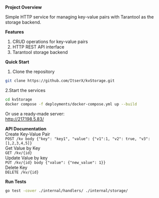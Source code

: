 **Project Overview**

Simple HTTP service for managing key-value pairs with Tarantool as the storage backend.

**Features**
1. CRUD operations for key-value pairs
2. HTTP REST API interface
3. Tarantool storage backend

**Quick Start**
1. Clone the repository
```bash
git clone https://github.com/ItserX/kvStorage.git
```  
2.Start the services
```bash  
cd kvStorage  
docker compose -f deployments/docker-compose.yml up --build
```
Or use a ready-made server:  
http://217.198.5.83/

**API Documentation**  
Create Key-Value Pair  
`POST /kv body {"key": "key1", "value": {"v1":1, "v2": true, "v3": [1,2,3,4,5]}`  
Get Value by Key  
`GET /kv/{id}`  
Update Value by key  
`PUT /kv/{id} body {"value": {"new_value": 1}}`  
Delete Key  
`DELETE /kv/{id}`  

**Run Tests**  
```bash
go test -cover ./internal/handlers/ ./internal/storage/
```
